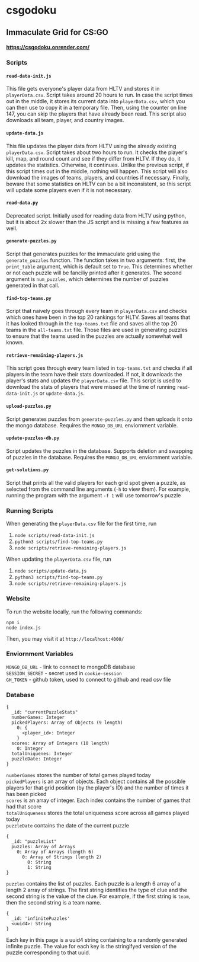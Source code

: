 # csgodoku
## Immaculate Grid for CS:GO
#### https://csgodoku.onrender.com/

### Scripts
#### **`read-data-init.js`**
This file gets everyone's player data from HLTV and stores it in `playerData.csv`. Script takes around 20 hours to run. In case the script times out in the middle, it stores its current data into `playerData.csv`, which you can then use to copy it in a temporary file. Then, using the counter on line 147, you can skip the players that have already been read. This script also downloads all team, player, and country images.
#### **`update-data.js`**
This file updates the player data from HLTV using the already existing `playerData.csv`. Script takes about two hours to run. It checks the player's kill, map, and round count and see if they differ from HLTV. If they do, it updates the statistics. Otherwise, it continues. Unlike the previous script, if this script times out in the middle, nothing will happen. This script will also download the images of teams, players, and countries if necessary. Finally, beware that some statistics on HLTV can be a bit inconsistent, so this script will update some players even if it is not necessary.
#### **`read-data.py`**
Deprecated script. Initially used for reading data from HLTV using python, but it is about 2x slower than the JS script and is missing a few features as well.
#### **`generate-puzzles.py`**
Script that generates puzzles for the immaculate grid using the `generate_puzzles` function. The function takes in two arguments: first, the `print_table` argument, which is default set to `True`. This determines whether or not each puzzle will be fanciliy printed after it generates. The second argument is `num_puzzles`, which determines the number of puzzles generated in that call.
#### **`find-top-teams.py`**
Script that naively goes through every team in `playerData.csv` and checks which ones have been in the top 20 rankings for HLTV. Saves all teams that it has looked through in the `top-teams.txt` file and saves all the top 20 teams in the `all-teams.txt` file. Those files are used in generating puzzles to ensure that the teams used in the puzzles are actually somewhat well known.
#### **`retrieve-remaining-players.js`**
This script goes through every team listed in `top-teams.txt` and checks if all players in the team have their stats downloaded. If not, it downloads the player's stats and updates the `playerData.csv` file. This script is used to download the stats of players that were missed at the time of running `read-data-init.js` or `update-data.js`.
#### **`upload-puzzles.py`**
Script generates puzzles from `generate-puzzles.py` and then uploads it onto the mongo database. Requires the `MONGO_DB_URL` enviornment variable.
#### **`update-puzzles-db.py`**
Script updates the puzzles in the database. Supports deletion and swapping of puzzles in the database. Requires the `MONGO_DB_URL` enviornment variable.
#### **`get-solutions.py`**
Script that prints all the valid players for each grid spot given a puzzle, as selected from the command line arguments (`-h` to view them). For example, running the program with the argument `-f 1` will use tomorrow's puzzle

### Running Scripts
When generating the `playerData.csv` file for the first time, run
1. `node scripts/read-data-init.js`
2. `python3 scripts/find-top-teams.py`
3. `node scripts/retrieve-remaining-players.js`

When updating the `playerData.csv` file, run
1. `node scripts/update-data.js`
2. `python3 scripts/find-top-teams.py`
3. `node scripts/retrieve-remaining-players.js`

### Website
To run the website locally, run the following commands:
```
npm i
node index.js
```
Then, you may visit it at `http://localhost:4000/`

### Enviornment Variables
`MONGO_DB_URL` - link to connect to mongoDB database       
`SESSION_SECRET` - secret used in `cookie-session`       
`GH_TOKEN` - github token, used to connect to github and read csv file       

### Database
```
{
  _id: "currentPuzzleStats"
  numberGames: Integer
  pickedPlayers: Array of Objects (9 length)
    0: {
      <player_id>: Integer
    }
  scores: Array of Integers (10 length)
    0: Integer
  totalUniquenes: Integer
  puzzleDate: Integer
}
```
`numberGames` stores the number of total games played today          
`pickedPlayers` is an array of objects. Each object contains all the possible players for that grid position (by the player's ID) and the number of times it has been picked      
`scores` is an array of integer. Each index contains the number of games that had that score        
`totalUniqueness` stores the total uniqueness score across all games played today        
`puzzleDate` contains the date of the current puzzle        
```
{
  _id: "puzzleList"
  puzzles: Array of Arrays
    0: Array of Arrays (length 6)
      0: Array of Strings (length 2)
        0: String
        1: String
}
```
`puzzles` contains the list of puzzles. Each puzzle is a length 6 array of a length 2 array of strings. The first string identifies the type of clue and the second string is the value of the clue. For example, if the first string is `team`, then the second string is a team name.
```
{
  _id: 'infinitePuzzles'
  <uuid4>: String
}
```
Each key in this page is a uuid4 string containing to a randomly generated infinite puzzle. The value for each key is the stringifyed version of the puzzle corresponding to that uuid.

